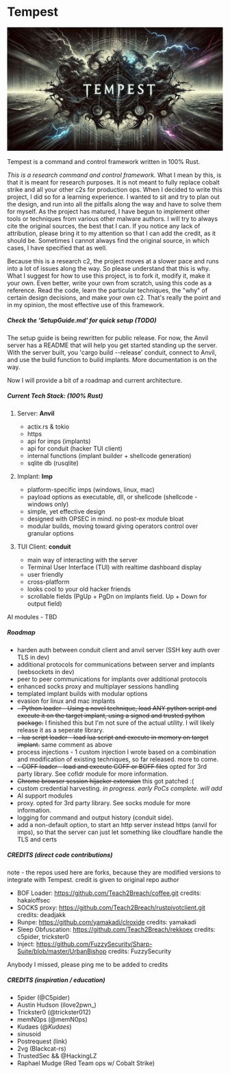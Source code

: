 # Tempest

![](tempest_complete.gif)

Tempest is a command and control framework written in 100% Rust.

*This is a research command and control framework.* What I mean by this, is that it is meant for research purposes. It is not meant to fully replace cobalt strike and all your other c2s for production ops. When I decided to write this project, I did so for a learning experience. I wanted to sit and try to plan out the design, and run into all the pitfalls along the way and have to solve them for myself. As the project has matured, I have begun to implement other tools or techniques from various other malware authors. I will try to always cite the original sources, the best that I can. If you notice any lack of attribution, please bring it to my attention so that I can add the credit, as it should be. Sometimes I cannot always find the original source, in which cases, I have specified that as well.

Because this is a research c2, the project moves at a slower pace and runs into a lot of issues along the way. So please understand that this is why. What I suggest for how to use this project, is to fork it, modify it, make it your own. Even better, write your own from scratch, using this code as a reference. Read the code, learn the particular techniques, the "why" of certain design decisions, and make your own c2. That's really the point and in my opinion, the most effective use of this framework.

##### Check the 'SetupGuide.md' for quick setup (TODO)
The setup guide is being rewritten for public release.
For now, the Anvil server has a README that will help you get started standing up the server. With the server built, you 'cargo build --release' conduit, connect to Anvil, and use the build function to build implants. 
More documentation is on the way.

Now I will provide a bit of a roadmap and current architecture.

##### Current Tech Stack: (100% Rust)

1. Server: **Anvil**
   
   - actix.rs & tokio
   - https
   - api for imps (implants)
   - api for conduit (hacker TUI client)
   - internal functions (implant builder + shellcode generation)
   - sqlite db (rusqlite)

2. Implant: **Imp**
   
   - platform-specific imps (windows, linux, mac)
   - payload options as executable, dll, or shellcode (shellcode - windows only)
   - simple, yet effective design
   - designed with OPSEC in mind. no post-ex module bloat
   - modular builds, moving toward giving operators control over granular options

3. TUI Client: **conduit**
   
   - main way of interacting with the server
   - Terminal User Interface (TUI) with realtime dashboard display
   - user friendly
   - cross-platform
   - looks cool to your old hacker friends
   - scrollable fields (PgUp + PgDn on implants field. Up + Down for output field)

AI modules - TBD

##### Roadmap

- harden auth between conduit client and anvil server (SSH key auth over TLS in dev)
- additional protocols for communications between server and implants (websockets in dev)
- peer to peer communications for implants over additional protocols
- enhanced socks proxy and multiplayer sessions handling
- templated implant builds with modular options
- evasion for linux and mac implants
- ~~- Python loader - Using a novel technique, load ANY python script and execute it on the target implant, using a signed and trusted python package.~~ I finished this but I'm not sure of the actual utility. I will likely release it as a seperate library.
- ~~- lua script loader - load lua script and execute in memory on target implant.~~ same comment as above
- process injections - 1 custom injection I wrote based on a combination and modification of existing techniques, so far released. more to come.
- ~~- COFF loader - load and execute COFF or BOFF files~~ opted for 3rd party library. See cofldr module for more information.
- ~~Chrome browser session hijacker extension~~ this got patched :(
- custom credential harvesting. *in progress. early PoCs complete. will add*
- AI support modules
- proxy. opted for 3rd party library. See socks module for more information.
- logging for command and output history (conduit side). 
- add a non-default option, to start an http server instead https (anvil for imps), so that the server can just let something like cloudflare handle the TLS and certs

##### CREDITS (direct code contributions)
note - the repos used here are forks, because they are modified versions to integrate with Tempest. credit is given to original repo author
- BOF Loader: https://github.com/Teach2Breach/coffee.git credits: hakaioffsec
- SOCKS proxy: https://github.com/Teach2Breach/rustpivotclient.git credits: deadjakk
- Runpe: https://github.com/yamakadi/clroxide credits: yamakadi
- Sleep Obfuscation: https://github.com/Teach2Breach/rekkoex credits: c5pider, trickster0
- Inject: https://github.com/FuzzySecurity/Sharp-Suite/blob/master/UrbanBishop credits: FuzzySecurity

Anybody I missed, please ping me to be added to credits

##### CREDITS (inspiration / education)
- 5pider (@C5pider) 
- Austin Hudson (ilove2pwn_)
- Trickster0 (@trickster012)
- memN0ps (@memN0ps)
- Kudaes (@_Kudaes_)
- sinusoid
- Postrequest (link)
- 2vg (Blackcat-rs)
- TrustedSec && @HackingLZ
- Raphael Mudge (Red Team ops w/ Cobalt Strike)
